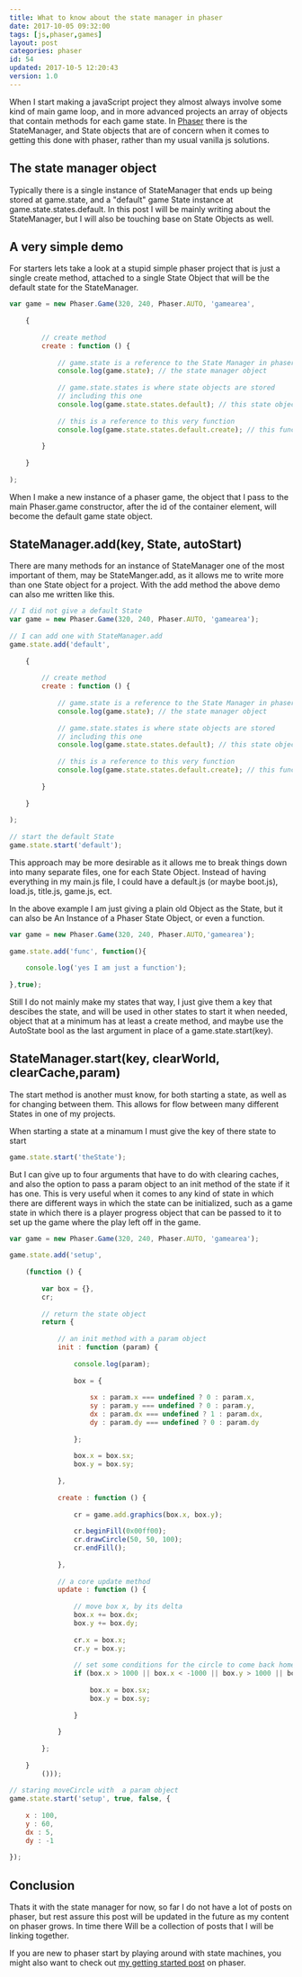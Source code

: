```yaml
---
title: What to know about the state manager in phaser
date: 2017-10-05 09:32:00
tags: [js,phaser,games]
layout: post
categories: phaser
id: 54
updated: 2017-10-5 12:20:43
version: 1.0
---
```


When I start making a javaScript project they almost always involve some kind of main game loop, and in more advanced projects an array of objects that contain methods for each game state. In [Phaser](http://phaser.io/) there is the StateManager, and State objects that are of concern when it comes to getting this done with phaser, rather than my usual vanilla js solutions.

<!-- more -->

## The state manager object

Typically there is a single instance of StateManager that ends up being stored at game.state, and a "default" game State instance at game.state.states.default. In this post I will be mainly writing about the StateManager, but I will also be touching base on State Objects as well.

## A very simple demo

For starters lets take a look at a stupid simple phaser project that is just a single create method, attached to a single State Object that will be the default state for the StateManager.

```js
var game = new Phaser.Game(320, 240, Phaser.AUTO, 'gamearea',
 
    {
 
        // create method
        create : function () {
 
            // game.state is a reference to the State Manager in phaser
            console.log(game.state); // the state manager object
 
            // game.state.states is where state objects are stored
            // including this one
            console.log(game.state.states.default); // this state object
 
            // this is a reference to this very function
            console.log(game.state.states.default.create); // this function
 
        }
 
    }
 
);
```

When I make a new instance of a phaser game, the object that I pass to the main Phaser.game constructor, after the id of the container element, will become the default game state object.

## StateManager.add(key, State, autoStart)

There are many methods for an instance of StateManager one of the most important of them, may be StateManger.add, as it allows me to write more than one State object for a project. With the add method the above demo can also me written like this.

```js
// I did not give a default State
var game = new Phaser.Game(320, 240, Phaser.AUTO, 'gamearea');
 
// I can add one with StateManager.add
game.state.add('default',
 
    {
 
        // create method
        create : function () {
 
            // game.state is a reference to the State Manager in phaser
            console.log(game.state); // the state manager object
 
            // game.state.states is where state objects are stored
            // including this one
            console.log(game.state.states.default); // this state object
 
            // this is a reference to this very function
            console.log(game.state.states.default.create); // this function
 
        }
 
    }
 
);
 
// start the default State
game.state.start('default');
```

This approach may be more desirable as it allows me to break things down into many separate files, one for each State Object. Instead of having everything in my main.js file, I could have a default.js (or maybe boot.js), load.js, title.js, game.js, ect.

In the above example I am just giving a plain old Object as the State, but it can also be An Instance of a Phaser State Object, or even a function.

```js
var game = new Phaser.Game(320, 240, Phaser.AUTO,'gamearea');
 
game.state.add('func', function(){
 
    console.log('yes I am just a function');
 
},true);
```

Still I do not mainly make my states that way, I just give them a key that descibes the state, and will be used in other states to start it when needed, object that at a minimum has at least a create method, and maybe use the AutoState bool as the last argument in place of a game.state.start(key).

## StateManager.start(key, clearWorld, clearCache,param)

The start method is another must know, for both starting a state, as well as for changing between them. This allows for flow between many different States in one of my projects.

When starting a state at a minamum I must give the key of there state to start

```js
game.state.start('theState');
```

But I can give up to four arguments that have to do with clearing caches, and also the option to pass a param object to an init method of the state if it has one. This is very useful when it comes to any kind of state in which there are different ways in which the state can be initialized, such as a game state in which there is a player progress object that can be passed to it to set up the game where the play left off in the game.

```js
var game = new Phaser.Game(320, 240, Phaser.AUTO, 'gamearea');
 
game.state.add('setup',
 
    (function () {
 
        var box = {},
        cr;
 
        // return the state object
        return {
 
            // an init method with a param object
            init : function (param) {
 
                console.log(param);
 
                box = {
 
                    sx : param.x === undefined ? 0 : param.x,
                    sy : param.y === undefined ? 0 : param.y,
                    dx : param.dx === undefined ? 1 : param.dx,
                    dy : param.dy === undefined ? 0 : param.dy
 
                };
 
                box.x = box.sx;
                box.y = box.sy;
 
            },
 
            create : function () {
 
                cr = game.add.graphics(box.x, box.y);
 
                cr.beginFill(0x00ff00);
                cr.drawCircle(50, 50, 100);
                cr.endFill();
 
            },
 
            // a core update method
            update : function () {
 
                // move box x, by its delta
                box.x += box.dx;
                box.y += box.dy;
 
                cr.x = box.x;
                cr.y = box.y;
 
                // set some conditions for the circle to come back home
                if (box.x > 1000 || box.x < -1000 || box.y > 1000 || box.y < -1000) {
 
                    box.x = box.sx;
                    box.y = box.sy;
 
                }
 
            }
 
        };
 
    }
        ()));
 
// staring moveCircle with  a param object
game.state.start('setup', true, false, {
 
    x : 100,
    y : 60,
    dx : 5,
    dy : -1
 
});
```

## Conclusion

Thats it with the state manager for now, so far I do not have a lot of posts on phaser, but 
rest assure this post will be updated in the future as my content on phaser grows. In time there Will be a collection of posts that I will be linking together.

If you are new to phaser start by playing around with state machines, you might also want to check out [my getting started post](/2017/10/04/phaser-getting-started/) on phaser.